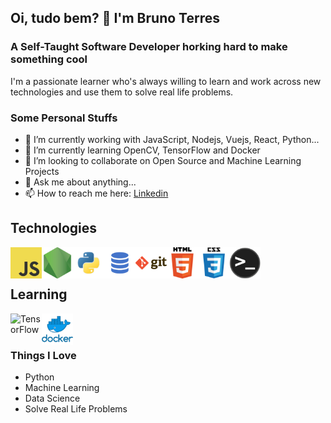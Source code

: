 ## Oi, tudo bem? 👋 I'm Bruno Terres

### A Self-Taught Software Developer horking hard to make something cool
 
 I'm a passionate learner who's always willing to learn and work across new technologies and use them to solve real life problems.
 
 ### Some Personal Stuffs

- 🔭 I’m currently working with JavaScript, Nodejs, Vuejs, React, Python...
- 🌱 I’m currently learning OpenCV, TensorFlow and Docker
- 👯 I’m looking to collaborate on Open Source and Machine Learning Projects
- 💬 Ask me about anything...
- 📫 How to reach me here: [Linkedin](https://www.linkedin.com/in/bruno-terres-26073a15a/)

## Technologies 
 
 <img align="left" alt="javascript" width="50px" src="https://raw.githubusercontent.com/github/explore/80688e429a7d4ef2fca1e82350fe8e3517d3494d/topics/javascript/javascript.png" />

<img align="left" alt="nodejs" width="50px" src="https://raw.githubusercontent.com/github/explore/80688e429a7d4ef2fca1e82350fe8e3517d3494d/topics/nodejs/nodejs.png" />

<img align="left" alt="python" width="50px" src="https://raw.githubusercontent.com/github/explore/80688e429a7d4ef2fca1e82350fe8e3517d3494d/topics/python/python.png" />

<img align="left" alt="SQL" width="50px" src="https://raw.githubusercontent.com/github/explore/80688e429a7d4ef2fca1e82350fe8e3517d3494d/topics/sql/sql.png" />

<img align="left" alt="Git" width="50px" src="https://raw.githubusercontent.com/github/explore/80688e429a7d4ef2fca1e82350fe8e3517d3494d/topics/git/git.png" />

<img align="left" alt="HTML5" width="50px" src="https://raw.githubusercontent.com/github/explore/80688e429a7d4ef2fca1e82350fe8e3517d3494d/topics/html/html.png" />

<img align="left" alt="CSS3" width="50px" src="https://raw.githubusercontent.com/github/explore/80688e429a7d4ef2fca1e82350fe8e3517d3494d/topics/css/css.png" />

<img align="left" alt="terminal" width="50px" src="https://raw.githubusercontent.com/github/explore/80688e429a7d4ef2fca1e82350fe8e3517d3494d/topics/terminal/terminal.png" />

<br>
<br>

 ## Learning 
 
<img align="left" alt="TensorFlow" width="50px" src="https://www.seekicon.com/free-icon-download/tensorflow-icon_2.svg" />
<img align="left" alt="docker" width="50px" src="https://raw.githubusercontent.com/github/explore/80688e429a7d4ef2fca1e82350fe8e3517d3494d/topics/docker/docker.png" />

<br>
<br>

### Things I Love

* Python
* Machine Learning
* Data Science
* Solve Real Life Problems

